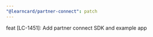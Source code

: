 ```yaml
---
"@learncard/partner-connect": patch
---
```


feat [LC-1451]: Add partner connect SDK and example app
